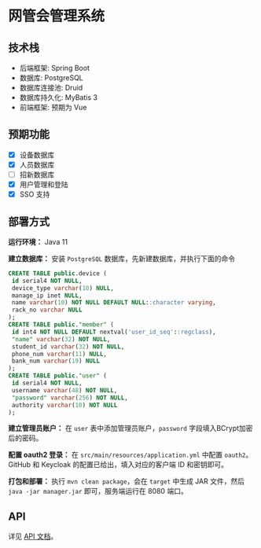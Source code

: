 # 网管会管理系统

## 技术栈

- 后端框架: Spring Boot
- 数据库: PostgreSQL
- 数据库连接池: Druid
- 数据库持久化: MyBatis 3
- 前端框架: 预期为 Vue

## 预期功能

- [X] 设备数据库
- [X] 人员数据库
- [ ] 招新数据库
- [X] 用户管理和登陆
- [X] SSO 支持

## 部署方式

**运行环境：** Java 11

**建立数据库：** 安装 `PostgreSQL` 数据库，先新建数据库，并执行下面的命令

```SQL
CREATE TABLE public.device (
 id serial4 NOT NULL,
 device_type varchar(10) NULL,
 manage_ip inet NULL,
 name varchar(10) NOT NULL DEFAULT NULL::character varying,
 rack_no varchar NULL
);
CREATE TABLE public."member" (
 id int4 NOT NULL DEFAULT nextval('user_id_seq'::regclass),
 "name" varchar(32) NOT NULL,
 student_id varchar(32) NOT NULL,
 phone_num varchar(11) NULL,
 bank_num varchar(19) NULL
);
CREATE TABLE public."user" (
 id serial4 NOT NULL,
 username varchar(48) NOT NULL,
 "password" varchar(256) NOT NULL,
 authority varchar(10) NOT NULL
);
```

**建立管理员账户：** 在 `user` 表中添加管理员账户，`password` 字段填入BCrypt加密后的密码。

**配置 oauth2 登录：** 在 `src/main/resources/application.yml` 中配置 `oauth2`。GitHub 和 Keycloak 的配置已给出，填入对应的客户端 ID 和密钥即可。

**打包和部署：** 执行 `mvn clean package`，会在 `target` 中生成 JAR 文件，然后 `java -jar manager.jar` 即可，服务端运行在 8080 端口。

## API

详见 [API 文档](API.md)。
